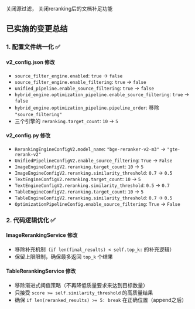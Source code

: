 关闭源过滤，
关闭reranking后的文档补足功能

## 已实施的变更总结

### **1. 配置文件统一化 ✅**

#### **v2_config.json 修改**
- `source_filter_engine.enabled`: `true` → `false`
- `source_filter_engine.enable_filtering`: `true` → `false`
- `unified_pipeline.enable_source_filtering`: `true` → `false`
- `hybrid_engine.optimization_pipeline.enable_source_filtering`: `true` → `false`
- `hybrid_engine.optimization_pipeline.pipeline_order`: 移除 `"source_filtering"`
- 三个引擎的 `reranking.target_count`: `10` → `5`

#### **v2_config.py 修改**
- `RerankingEngineConfigV2.model_name`: `"bge-reranker-v2-m3"` → `"gte-rerank-v2"`
- `UnifiedPipelineConfigV2.enable_source_filtering`: `True` → `False`
- `ImageEngineConfigV2.reranking.target_count`: `10` → `5`
- `ImageEngineConfigV2.reranking.similarity_threshold`: `0.7` → `0.5`
- `TextEngineConfigV2.reranking.target_count`: `10` → `5`
- `TextEngineConfigV2.reranking.similarity_threshold`: `0.5` → `0.7`
- `TableEngineConfigV2.reranking.target_count`: `10` → `5`
- `TableEngineConfigV2.reranking.similarity_threshold`: `0.7` → `0.5`
- `OptimizationPipelineConfig.enable_source_filtering`: `True` → `False`

### **2. 代码逻辑优化 ✅**

#### **ImageRerankingService 修改**
- 移除补充机制（`if len(final_results) < self.top_k:` 的补充逻辑）
- 保留上限限制，确保最多返回 `top_k` 个结果

#### **TableRerankingService 修改**
- 移除渐进式阈值策略（不再降低质量要求来达到目标数量）
- 只接受 `score >= self.similarity_threshold` 的高质量结果
- 确保 `if len(reranked_results) >= 5: break` 在正确位置（append之后）

